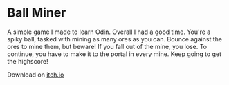 # Ball Miner

A simple game I made to learn Odin. Overall I had a good time. You're a spiky ball, tasked with mining as many ores as you can. Bounce against the ores to mine them, but beware! If you fall out of the mine, you lose. To continue, you have to make it to the portal in every mine. Keep going to get the highscore!

Download on [itch.io](https://abyssaltheking.itch.io/ball-miner)
